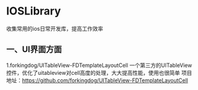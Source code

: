 # IOSLibrary

收集常用的ios日常开发库，提高工作效率

## 一、UI界面方面

1.forkingdog/UITableView-FDTemplateLayoutCell
一个第三方的UITableView控件，优化了uitableview对cell高度的处理，大大提高性能，使用也很简单
项目地址：https://github.com/forkingdog/UITableView-FDTemplateLayoutCell
